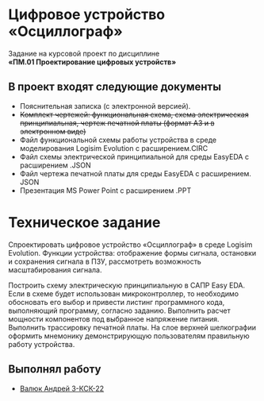 
# Цифровое устройство «Осциллограф»

Задание на курсовой проект по дисциплине \
**«ПМ.01 Проектирование цифровых устройств»**


## В проект входят следующие документы

- Пояснительная записка (с электронной версией).
- ~~Комплект чертежей: функциональная схема, схема электрическая принципиальная, чертеж печатной платы (формат A3 и в электронном виде)~~
- Файл функциональной схемы работы устройства в среде моделирования Logisim Evolution с расширением.CIRC
- Файл схемы электрической принципиальной для среды EasyEDA с расширением .JSON
- Файл чертежа печатной платы для среды EasyEDA с расширением. JSON
- Презентация MS Power Point с расширением .PPT
# Техническое задание

Спроектировать цифровое устройство «Осциллограф» в среде Logisim Evolution. Функции устройства: отображение формы сигнала, остановки и сохранения сигнала в ПЗУ, рассмотреть возможность масштабирования сигнала.

Построить схему электрическую принципиальную в САПР Easy EDA. Если в схеме будет использован микроконтроллер, то необходимо обосновать его выбор и привести листинг программного кода, выполняющий программу, согласно заданию. Выполнить расчет мощности компонентов под выбранное напряжение питания. Выполнить трассировку печатной платы. На слое верхней шелкографии оформить мнемонику демонстрирующую пользователям правильную работу устройства.
## Выполнял работу

- [Валюк Андрей 3-КСК-22](https://github.com/eterline)

